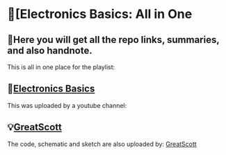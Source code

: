 # 🎲[Electronics Basics: All in One

🍎Here you will get all the repo links, summaries, and also handnote.
-
This is all in one place for the playlist:

🔌[Electronics Basics](https://youtube.com/playlist?list=PLAROrg3NQn7cyu01HpOv5BWo217XWBZu0&si=VdLCcgqE9h_50k6p)
-
This was uploaded by a youtube channel:

💡[GreatScott](https://youtube.com/@greatscottlab?si=hlbHd8CvzHosgsCy)
-
The code, schematic and sketch are also uploaded by: [GreatScott](https://youtube.com/@greatscottlab?si=hlbHd8CvzHosgsCy)
